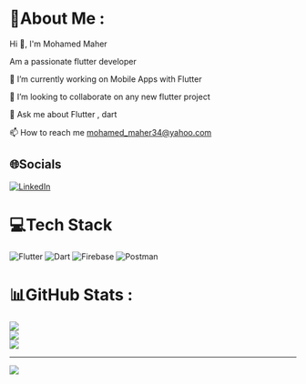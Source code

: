 # 💫About Me :
Hi 👋, I'm Mohamed Maher 

Am a passionate flutter developer

🔭 I’m currently working on Mobile Apps with Flutter 

👯 I’m looking to collaborate on any new flutter project

💬 Ask me about Flutter , dart  

📫 How to reach me mohamed_maher34@yahoo.com

## 🌐Socials
[![LinkedIn](https://img.shields.io/badge/LinkedIn-%230077B5.svg?logo=linkedin&logoColor=white)](https://linkedin.com/in/mohamed-maher9) 

# 💻Tech Stack
![Flutter](https://img.shields.io/badge/Flutter-%2302569B.svg?style=for-the-badge&logo=Flutter&logoColor=white) ![Dart](https://img.shields.io/badge/dart-%230175C2.svg?style=for-the-badge&logo=dart&logoColor=white) ![Firebase](https://img.shields.io/badge/firebase-%23039BE5.svg?style=for-the-badge&logo=firebase) ![Postman](https://img.shields.io/badge/Postman-FF6C37?style=for-the-badge&logo=postman&logoColor=white)
# 📊GitHub Stats :
![](https://github-readme-stats.vercel.app/api?username=MohamedMaher19&theme=radical&hide_border=false&include_all_commits=false&count_private=false)<br/>
![](https://github-readme-streak-stats.herokuapp.com/?user=MohamedMaher19&theme=radical&hide_border=false)<br/>
![](https://github-readme-stats.vercel.app/api/top-langs/?username=MohamedMaher19&theme=radical&hide_border=false&include_all_commits=false&count_private=false&layout=compact)

---
[![](https://visitcount.itsvg.in/api?id=MohamedMaher19&icon=0&color=9)](https://visitcount.itsvg.in)
